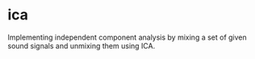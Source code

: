 # ica
Implementing independent component analysis by mixing a set of given sound signals and unmixing them using ICA. 
